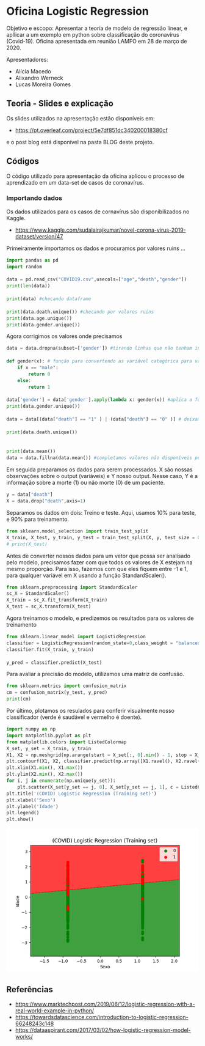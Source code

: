 # Oficina Logistic Regression

Objetivo e escopo: Apresentar a teoria de modelo de regressão linear, e apllicar a um exemplo em python sobre classificação do coronavírus (Covid-19). Oficina apresentada em reunião LAMFO em 28 de março de 2020.

Apresentadores:
- Alícia Macedo
- Alixandro Werneck
- Lucas Moreira Gomes

## Teoria - Slides e explicação
Os slides utilizados na apresentação estão disponíveis em:

- https://pt.overleaf.com/project/5e7df851dc340200018380cf

e o post blog está disponível na pasta BLOG deste projeto.

## Códigos

O código utilizado para apresentação da oficina aplicou o processo de aprendizado em um data-set de casos de coronavírus.

### Importando dados

Os dados utilizados para os casos de cornavírus são disponibilizados no Kaggle.

- https://www.kaggle.com/sudalairajkumar/novel-corona-virus-2019-dataset/version/47

Primeiramente importamos os dados e procuramos por valores ruins ... 
```python
import pandas as pd
import random

data = pd.read_csv("COVID19.csv",usecols=["age","death","gender"])
print(len(data))

print(data) #checando dataframe

print(data.death.unique()) #checando por valores ruins
print(data.age.unique())
print(data.gender.unique())
```
Agora corrigimos os valores onde precisamos

```python
data = data.dropna(subset=['gender']) #tirando linhas que não tenham informação sobre o gênero ..

def gender(x): # função para convertendo as variável categórica para valor numérico
    if x == "male":
        return 0
    else:
        return 1

data['gender'] = data['gender'].apply(lambda x: gender(x)) #aplica a função gender no dataframe data coluna gender
print(data.gender.unique())

data = data[(data["death"] == "1" ) | (data["death"] == "0" )] # deixamos apenas os resultados para 1 e 0.

print(data.death.unique())


print(data.mean())
data = data.fillna(data.mean()) #completamos valores não disponíveis pela média de cada coluna.

```

Em seguida preparamos os dados para serem processados. X são nossas observações sobre o output (variáveis) e Y nosso output. Nesse caso, Y é a informação sobre a morte (1) ou não morte (0) de um paciente. 

```python
y = data["death"] 
X = data.drop("death",axis=1)
```

Separamos os dados em dois: Treino e teste. Aqui, usamos 10% para teste, e 90% para treinamento. 

```python
from sklearn.model_selection import train_test_split 
X_train, X_test, y_train, y_test = train_test_split(X, y, test_size = 0.1, random_state = 42)
# print(X_test)
```
Antes de converter nossos dados para um vetor que possa ser analisado pelo modelo, precisamos fazer com que todos os valores de X estejam na mesmo proporção. Para isso, fazemos com que eles fiquem entre -1 e 1, para qualquer variável em X usando a função StandardScaler(). 


```python
from sklearn.preprocessing import StandardScaler 
sc_X = StandardScaler() 
X_train = sc_X.fit_transform(X_train) 
X_test = sc_X.transform(X_test)
```

Agora treinamos o modelo, e predizemos os resultados para os valores de treinamento

```python
from sklearn.linear_model import LogisticRegression 
classifier = LogisticRegression(random_state=0,class_weight = "balanced") 
classifier.fit(X_train, y_train)

y_pred = classifier.predict(X_test)
```

Para avaliar a precisão do modelo, utilizamos uma matriz de confusão.

```python
from sklearn.metrics import confusion_matrix 
cm = confusion_matrix(y_test, y_pred)
print(cm)
```

Por último, plotamos os resulados para conferir visualmente nosso classificador (verde é saudável e vermelho é doente).

```python
import numpy as np
import matplotlib.pyplot as plt
from matplotlib.colors import ListedColormap 
X_set, y_set = X_train, y_train 
X1, X2 = np.meshgrid(np.arange(start = X_set[:, 0].min() - 1, stop = X_set[:, 0].max() + 1, step = 0.01), np.arange(start = X_set[:, 1].min() - 1, stop = X_set[:, 1].max() + 1, step = 0.01)) 
plt.contourf(X1, X2, classifier.predict(np.array([X1.ravel(), X2.ravel()]).T).reshape(X1.shape), alpha = 0.75, cmap = ListedColormap(('green', 'red')))
plt.xlim(X1.min(), X1.max())
plt.ylim(X2.min(), X2.max()) 
for i, j in enumerate(np.unique(y_set)): 
    plt.scatter(X_set[y_set == j, 0], X_set[y_set == j, 1], c = ListedColormap(('green', 'red'))(i), label = j) 
plt.title('(COVID) Logistic Regression (Training set)') 
plt.xlabel('Sexo') 
plt.ylabel('Idade') 
plt.legend() 
plt.show()
```
![gráfico](COVID.png)

## Referências

- https://www.marktechpost.com/2019/06/12/logistic-regression-with-a-real-world-example-in-python/
- https://towardsdatascience.com/introduction-to-logistic-regression-66248243c148
- https://dataaspirant.com/2017/03/02/how-logistic-regression-model-works/

